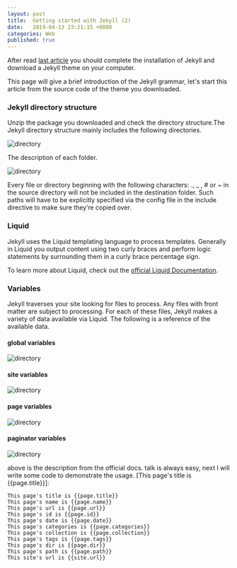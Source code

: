 ```yaml
---
layout: post
title:  Getting started with Jekyll (2)
date:   2019-04-13 23:21:15 +0800
categories: Web
published: true
---
```

After read [last article](https://gangdong.github.io/daviddong.github.io/web/2019/03/27/Web-jekyll-installation.html) you should complete the installation of Jekyll and download a Jekyll theme on your computer. 

This page will give a brief introduction of the Jekyll grammar, let's start this article from the source code of the theme you downloaded. 

### Jekyll directory structure
Unzip the package you downloaded and check the directory structure.The Jekyll directory structure mainly includes the following directories.

![directory](https://gangdong.github.io/daviddong.github.io/assets/image/web-jekyll-2-directory.png)

The description of each folder.

![directory](https://gangdong.github.io/daviddong.github.io/assets/image/web-jekyll-2-directory-description.png)

Every file or directory beginning with the following characters: ., _ , # or ~ in the source directory will not be included in the destination folder. Such paths will have to be explicitly specified via the config file in the include directive to make sure they’re copied over.

### Liquid
Jekyll uses the Liquid templating language to process templates.
Generally in Liquid you output content using two curly braces and perform logic statements by surrounding them in a curly brace percentage sign. 

To learn more about Liquid, check out the [official Liquid Documentation](https://shopify.github.io/liquid/).

### Variables

Jekyll traverses your site looking for files to process. Any files with front matter are subject to processing. For each of these files, Jekyll makes a variety of data available via Liquid. The following is a reference of the available data.

#### global variables
![directory](https://gangdong.github.io/daviddong.github.io/assets/image/web-jekyll-2-variables-global.png)

#### site variables
![directory](https://gangdong.github.io/daviddong.github.io/assets/image/web-jekyll-2-variables-site.png)

#### page variables
![directory](https://gangdong.github.io/daviddong.github.io/assets/image/web-jekyll-2-variables-page.png)

#### paginator variables
![directory](https://gangdong.github.io/daviddong.github.io/assets/image/web-jekyll-2-variables-paginator.png)

above is the description from the official docs. talk is always easy, next I will write some code to demonstrate the usage. 
[This page's title is {{page.title}}]:
```Jekyll
This page's title is {{page.title}}
This page's name is {{page.name}}
This page's url is {{page.url}}
This page's id is {{page.id}}
This page's date is {{page.date}}
This page's categories is {{page.categories}}
This page's collection is {{page.collection}}
This page's tags is {{page.tags}}
This page's dir is {{page.dir}}
This page's path is {{page.path}}
This site's url is {{site.url}}
````

